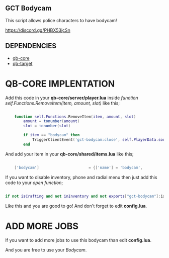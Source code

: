 ## GCT Bodycam

This script allows police characters to have bodycam!

https://discord.gg/PHBX53jcSn

## DEPENDENCIES

- [qb-core](https://github.com/qbcore-framework/qb-core)
- [qb-target](https://github.com/qbcore-framework/qb-target)

# QB-CORE IMPLENTATION

Add this code in your **qb-core/server/player.lua** inside *function self.Functions.RemoveItem(item, amount, slot)* like this;

```lua

    function self.Functions.RemoveItem(item, amount, slot)
        amount = tonumber(amount)
        slot = tonumber(slot)

        if item == "bodycam" then
            TriggerClientEvent('gct-bodycam:close', self.PlayerData.source)
        end

```

And add your item in your **qb-core/shared/items.lua** like this;

```lua

	['bodycam'] 			 		 = {['name'] = 'bodycam', 			  		['label'] = 'Bodycam', 					['weight'] = 100, 		['type'] = 'item', 		['image'] = 'bodycam.png', 		['unique'] = false, 		['useable'] = true, 	['shouldClose'] = true,	   ['combinable'] = nil,   ['description'] = 'Bodycam for police or sheriff.'},


```

If you want to disable inventory, phone and radial menu then just add this code to your *open function*;

```lua

if not isCrafting and not inInventory and not exports["gct-bodycam"]:isCamOpen() then -- this is for qb-inventory

```

Like this and you are good to go! And don't forget to edit **config.lua**.

# ADD MORE JOBS

If you want to add more jobs to use this bodycam than edit **config.lua**.

And you are free to use your *Bodycam*.